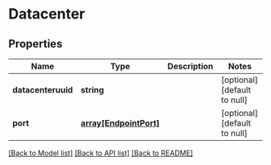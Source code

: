 # Datacenter

## Properties
Name | Type | Description | Notes
------------ | ------------- | ------------- | -------------
**datacenteruuid** | **string** |  | [optional] [default to null]
**port** | [**array[EndpointPort]**](EndpointPort.md) |  | [optional] [default to null]

[[Back to Model list]](../README.md#documentation-for-models) [[Back to API list]](../README.md#documentation-for-api-endpoints) [[Back to README]](../README.md)


